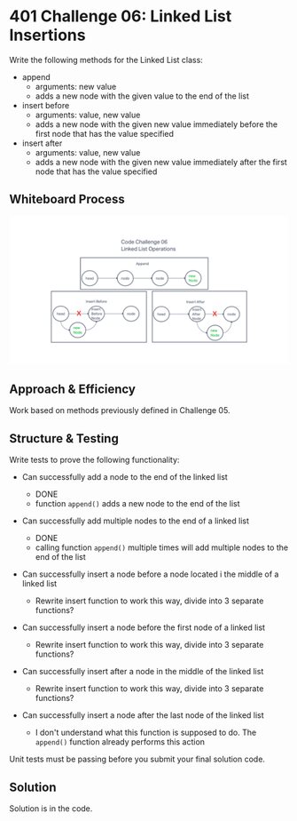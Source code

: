 # 401 Challenge 06: Linked List Insertions

Write the following methods for the Linked List class:

- append
  - arguments: new value
  - adds a new node with the given value to the end of the list
- insert before
  - arguments: value, new value
  - adds a new node with the given new value immediately before the first node that has the value specified
- insert after
  - arguments: value, new value
  - adds a new node with the given new value immediately after the first node that has the value specified

## Whiteboard Process

![whiteboard image](linked-list-insertion-whiteboard.png)

## Approach & Efficiency

Work based on methods previously defined in Challenge 05.

## Structure & Testing

Write tests to prove the following functionality:

- Can successfully add a node to the end of the linked list
  - DONE
  - function `append()` adds a new node to the end of the list

- Can successfully add multiple nodes to the end of a linked list
  - DONE
  - calling function `append()` multiple times will add multiple nodes to the end of the list

- Can successfully insert a node before a node located i the middle of a linked list
  - Rewrite insert function to work this way, divide into 3 separate functions?

- Can successfully insert a node before the first node of a linked list
  - Rewrite insert function to work this way, divide into 3 separate functions?

- Can successfully insert after a node in the middle of the linked list
  - Rewrite insert function to work this way, divide into 3 separate functions?

- Can successfully insert a node after the last node of the linked list
  - I don't understand what this function is supposed to do. The `append()` function already performs this action

Unit tests must be passing before you submit your final solution code.

## Solution

Solution is in the code.
